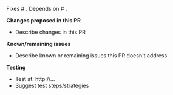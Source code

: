 Fixes # .
Depends on # .

**Changes proposed in this PR**
- Describe changes in this PR

**Known/remaining issues**
- Describe known or remaining issues this PR doesn't address

**Testing**
- Test at: http://...
- Suggest test steps/strategies
